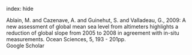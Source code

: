 index: hide

<div class="Citation">

  <div class="Citation-body">
    <div class="Citation-text">Ablain, M. and Cazenave, A. and Guinehut, S. and Valladeau, G., 2009: A new assessment of global mean sea level from altimeters highlights a reduction of global slope from 2005 to 2008 in agreement with in-situ measurements. <span class="Article-journal">Ocean Sciences, </span><span class="Article-volume">5, </span>193 - 201pp.</div>
    <div class="Citation-links">
      <div class="CitationLink" data-href="https://scholar.google.com/scholar?q=A+new+assessment+of+global+mean+sea+level+from+altimeters+highlights+a+reduction+of+global+slope+from+2005+to+2008+in+agreement+with+in-situ+measurements">
        <div class="CitationLink-icon CitationLink-Scholar"></div>
        <div class="CitationLink-text">Google Scholar</div>
      </div>
    </div>
  </div>
</div>


<div class="Citation-copy">

</div>